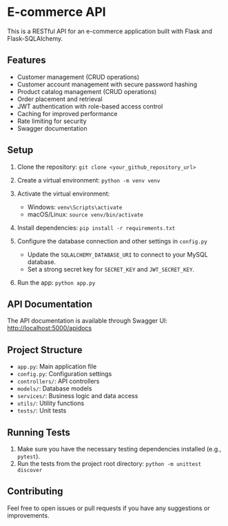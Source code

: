 # E-commerce API

This is a RESTful API for an e-commerce application built with Flask and Flask-SQLAlchemy.

## Features

* Customer management (CRUD operations)
* Customer account management with secure password hashing
* Product catalog management (CRUD operations)
* Order placement and retrieval
* JWT authentication with role-based access control
* Caching for improved performance
* Rate limiting for security
* Swagger documentation

## Setup

1. Clone the repository: `git clone <your_github_repository_url>`
2. Create a virtual environment: `python -m venv venv`
3. Activate the virtual environment:
    * Windows: `venv\Scripts\activate`
    * macOS/Linux: `source venv/bin/activate`   

4. Install dependencies: `pip install -r requirements.txt`   

5. Configure the database connection and other settings in `config.py`
    * Update the `SQLALCHEMY_DATABASE_URI` to connect to your MySQL database.
    * Set a strong secret key for `SECRET_KEY` and `JWT_SECRET_KEY`.
6. Run the app: `python app.py`

## API Documentation

The API documentation is available through Swagger UI: [http://localhost:5000/apidocs](http://localhost:5000/apidocs)

## Project Structure

* `app.py`: Main application file
* `config.py`: Configuration settings
* `controllers/`: API controllers
* `models/`: Database models
* `services/`: Business logic and data access
* `utils/`: Utility functions
* `tests/`: Unit tests

## Running Tests

1. Make sure you have the necessary testing dependencies installed (e.g., `pytest`).
2. Run the tests from the project root directory: `python -m unittest discover`

## Contributing

Feel free to open issues or pull requests if you have any suggestions or improvements.